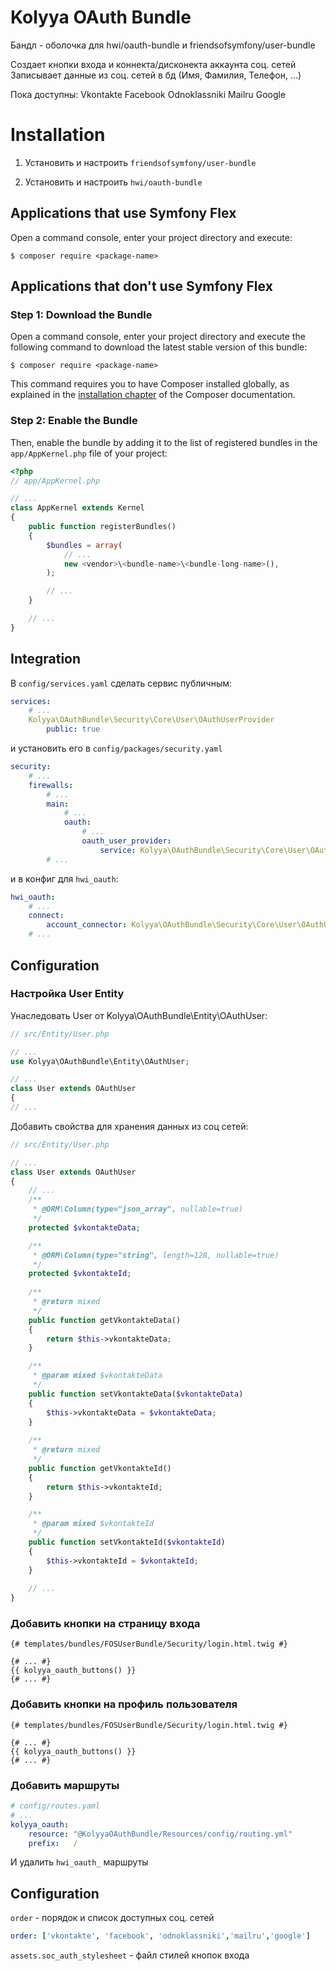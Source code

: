 # Kolyya OAuth Bundle

Бандл - оболочка для hwi/oauth-bundle и friendsofsymfony/user-bundle

Создает кнопки входа и коннекта/дисконекта аккаунта соц. сетей
Записывает данные из соц. сетей в бд (Имя, Фамилия, Телефон, ...)

Пока доступны: Vkontakte Facebook Odnoklassniki Mailru Google

Installation
============

1. Установить и настроить `friendsofsymfony/user-bundle`

2. Установить и настроить `hwi/oauth-bundle`

Applications that use Symfony Flex
----------------------------------

Open a command console, enter your project directory and execute:

```console
$ composer require <package-name>
```

Applications that don't use Symfony Flex
----------------------------------------

### Step 1: Download the Bundle

Open a command console, enter your project directory and execute the
following command to download the latest stable version of this bundle:

```console
$ composer require <package-name>
```

This command requires you to have Composer installed globally, as explained
in the [installation chapter](https://getcomposer.org/doc/00-intro.md)
of the Composer documentation.

### Step 2: Enable the Bundle

Then, enable the bundle by adding it to the list of registered bundles
in the `app/AppKernel.php` file of your project:

```php
<?php
// app/AppKernel.php

// ...
class AppKernel extends Kernel
{
    public function registerBundles()
    {
        $bundles = array(
            // ...
            new <vendor>\<bundle-name>\<bundle-long-name>(),
        );

        // ...
    }

    // ...
}
```

## Integration

В `config/services.yaml` сделать сервис публичным:

```yaml
services:
    # ...
    Kolyya\OAuthBundle\Security\Core\User\OAuthUserProvider
        public: true
```

и установить его в `config/packages/security.yaml`

```yaml
security:
    # ...
    firewalls:
        # ...
        main:
            # ...
            oauth:
                # ...
                oauth_user_provider:
                    service: Kolyya\OAuthBundle\Security\Core\User\OAuthUserProvider
        # ...
```

и в конфиг для `hwi_oauth`:

```yaml
hwi_oauth:
    # ...
    connect:
        account_connector: Kolyya\OAuthBundle\Security\Core\User\OAuthUserProvider
    # ...
```

## Configuration

### Настройка User Entity

Унаследовать User от Kolyya\OAuthBundle\Entity\OAuthUser:

```php
// src/Entity/User.php

// ...
use Kolyya\OAuthBundle\Entity\OAuthUser;

// ...
class User extends OAuthUser
{
// ...

```

Добавить свойства для хранения данных из соц сетей:

```php
// src/Entity/User.php

// ...
class User extends OAuthUser
{
    // ...
    /**
     * @ORM\Column(type="json_array", nullable=true)
     */
    protected $vkontakteData;

    /**
     * @ORM\Column(type="string", length=128, nullable=true)
     */
    protected $vkontakteId;
    
    /**
     * @return mixed
     */
    public function getVkontakteData()
    {
        return $this->vkontakteData;
    }

    /**
     * @param mixed $vkontakteData
     */
    public function setVkontakteData($vkontakteData)
    {
        $this->vkontakteData = $vkontakteData;
    }
    
    /**
     * @return mixed
     */
    public function getVkontakteId()
    {
        return $this->vkontakteId;
    }

    /**
     * @param mixed $vkontakteId
     */
    public function setVkontakteId($vkontakteId)
    {
        $this->vkontakteId = $vkontakteId;
    }
    
    // ...
}

```

### Добавить кнопки на страницу входа

```twig
{# templates/bundles/FOSUserBundle/Security/login.html.twig #}

{# ... #}
{{ kolyya_oauth_buttons() }}
{# ... #}

```

### Добавить кнопки на профиль пользователя

```twig
{# templates/bundles/FOSUserBundle/Security/login.html.twig #}

{# ... #}
{{ kolyya_oauth_buttons() }}
{# ... #}

```

### Добавить маршруты

```yaml
# config/routes.yaml
# ...
kolyya_oauth:
    resource: "@KolyyaOAuthBundle/Resources/config/routing.yml"
    prefix:   /
```

И удалить `hwi_oauth_` маршруты 

## Configuration

`order` - порядок и список доступных соц. сетей

```yaml
order: ['vkontakte', 'facebook', 'odnoklassniki','mailru','google']
```

`assets.soc_auth_stylesheet` - файл стилей кнопок входа